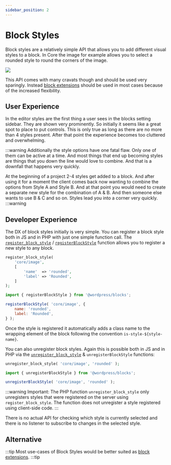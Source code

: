 ```yaml
---
sidebar_position: 2
---
```


# Block Styles

Block styles are a relatively simple API that allows you to add different visual styles to a block. In Core the image for example allows you to select a rounded style to round the corners of the image. 

![](/img/image-block-styles.png)

This API comes with many cravats though and should be used very sparingly. Instead [block extensions](block-extensions) should be used in most cases because of the increased flexibility.  

## User Experience
In the editor styles are the first thing a user sees in the blocks setting sidebar. They are shown very prominently. So initially it seems like a great spot to place to put controls. This is only true as long as there are no more than 4 styles present. After that point the experience becomes too cluttered and overwhelming.

:::warning
Additionally the style options have one fatal flaw. Only one of them can be active at a time. And most things that end up becoming styles are things that you down the line would love to combine. And that is a downfall that happens very quickly. 

At the beginning of a project 2-4 styles get added to a block. And after using it for a moment the client comes back now wanting to combine the options from Style A and Style B. And at that point you would need to create a separate new style for the combination of A & B. And then someone else wants to use B & C and so on. Styles lead you into a corner very quickly. 
:::warning

## Developer Experience
The DX of block styles initially is very simple. You can register a block style both in JS and in PHP with just one simple function call. The [`register_block_style`](https://developer.wordpress.org/reference/functions/register_block_style/) / [`registerBlockStyle`](https://developer.wordpress.org/block-editor/reference-guides/block-api/block-styles/) function allows you to register a new style to any block.

```php title="In PHP:"
register_block_style(
    'core/image',
    [
        'name'  => 'rounded',
        'label' => 'Rounded',
    ]
);
```

```js title="In JavaScript:"
import { registerBlockStyle } from '@wordpress/blocks';

registerBlockStyle( 'core/image', {
    name: 'rounded',
    label: 'Rounded',
} );
```


Once the style is registered it automatically adds a class name to the wrapping element of the block following the convention `is-style-${style-name}`. 

You can also unregister block styles. Again this is possible both in JS and in PHP via the [`unregister_block_style`]([unregister_block_style](https://developer.wordpress.org/reference/functions/unregister_block_style/)) & `unregisterBlockStyle` functions:

```php title="In PHP:"
unregister_block_style( 'core/image', 'rounded' );
```

```js title="In JavaScript:"
import { unregisterBlockStyle } from '@wordpress/blocks';

unregisterBlockStyle( 'core/image', 'rounded' );
```


:::warning
Important: The PHP function `unregister_block_style` only unregisters styles that were registered on the server using `register_block_style`. The function does not unregister a style registered using client-side code.
:::


There is no actual API for checking which style is currently selected and there is no listener to subscribe to changes in the selected style. 

## Alternative
:::tip
Most use-cases of Block Styles would be better suited as [block extensions](block-extensions). 
:::tip